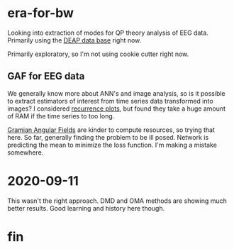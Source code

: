 # era-for-bw
Looking into extraction of modes for QP theory analysis of EEG data. Primarily using the [DEAP data base](https://www.eecs.qmul.ac.uk/mmv/datasets/deap/) right now. 

Primarily exploratory, so I'm not using cookie cutter right now. 

## GAF for EEG data
We generally know more about ANN's and image analysis, so is it possible to extract estimators of interest from time series data transformed into images? I considered [recurrence plots](https://en.wikipedia.org/wiki/Recurrence_plot), but found they take a huge amount of RAM if the time series to too long.

[Gramian Angular Fields](https://en.wikipedia.org/wiki/Recurrence_plot) are kinder to compute resources, so trying that here. So far, generally finding the problem to be ill posed. Network is predicting the mean to minimize the loss function. I'm making a mistake somewhere.

# 2020-09-11
This wasn't the right approach. DMD and OMA methods are showing much better results. Good learning and history here though. 
# fin